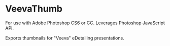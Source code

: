 VeevaThumb
==========

For use with Adobe Photoshop CS6 or CC. Leverages Photoshop JavaScript API.

Exports thumbnails for "Veeva" eDetailing presentations.
